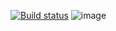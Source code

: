 [![Build status](https://ci.appveyor.com/api/projects/status/ljgmo4p955p3mu27?svg=true)](https://ci.appveyor.com/project/alexialix/hw-patterns)
![image](https://github.com/user-attachments/assets/4b3964d0-f6ce-4a66-a069-7efdb14102f5)
